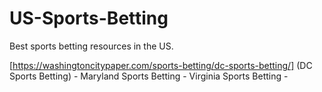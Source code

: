 # US-Sports-Betting
Best sports betting resources in the US.

[https://washingtoncitypaper.com/sports-betting/dc-sports-betting/] (DC Sports Betting) - 
Maryland Sports Betting - 
Virginia Sports Betting -

